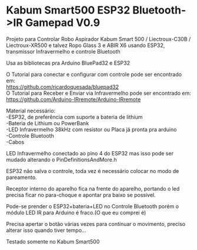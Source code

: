 # Kabum Smart500 ESP32 Bluetooth->IR Gamepad V0.9
Projeto para Controlar Robo Aspirador Kabum Smart 500 / Liectroux-C30B / Liectroux-XR500 e talvez Ropo Glass 3 e ABIR X6 usando ESP32, transmissor Infravermelho e controle Bluetooth

Usa as bibliotecas pra Arduino BluePad32 e ESP32  
  
O Tutorial para conectar e configurar com controle pode ser encontrado em:  
https://github.com/ricardoquesada/bluepad32  
O Tutorial para Receber e Enviar via Infravermelho pode ser encontrado em:  
https://github.com/Arduino-IRremote/Arduino-IRremote

Material necessário:  
-ESP32, de preferência com suporte a bateria de lithium  
-Bateria de Lithium ou PowerBank  
-LED Infravermelho 38kHz com resistor ou Placa já pronta pra arduino  
-Controle Bluetooth  
-Cabos  
  
LED Infravermelho conectado ao pino 4 do ESP32 mas isso pode ser mudado alterando o PinDefinitionsAndMore.h  

ESP32 não salva o controle, toda vez é necessário colocar no modo de pareamento.  

Receptor interno do aparelho fica na frente do aparelho, portando o led precisa ficar no para-choque e apontar pra baixo se possivel.  
  
Pode-se prender o ESP32+bateria+LED no Controle Bluetooth porém o módulo LED IR para Arduino é fraco.(O que eu comprei é)  
  
Precisa apertar o botão várias vezes para continuar o movimento, preciso alterar isso quando tiver tempo...  
  
Testado somente no Kabum Smart500
